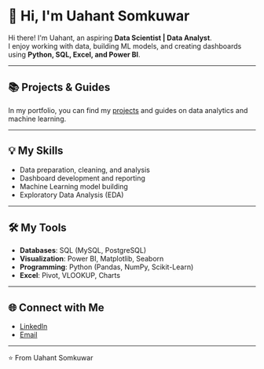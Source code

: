 # 👋 Hi, I'm Uahant Somkuwar

Hi there! I'm Uahant, an aspiring **Data Scientist | Data Analyst**.  
I enjoy working with data, building ML models, and creating dashboards using **Python, SQL, Excel, and Power BI**.  

---

## 📚 Projects & Guides
In my portfolio, you can find my [projects](https://github.com/uahantsomkuwar?tab=repositories) and guides on data analytics and machine learning.

---

## 💡 My Skills
- Data preparation, cleaning, and analysis  
- Dashboard development and reporting  
- Machine Learning model building  
- Exploratory Data Analysis (EDA)  

---

## 🛠️ My Tools
- **Databases**: SQL (MySQL, PostgreSQL)  
- **Visualization**: Power BI, Matplotlib, Seaborn  
- **Programming**: Python (Pandas, NumPy, Scikit-Learn)  
- **Excel**: Pivot, VLOOKUP, Charts  

---

## 🌐 Connect with Me
- [LinkedIn](https://linkedin.com/in/yourprofile)  
- [Email](mailto:youremail@example.com)  

---

⭐️ From Uahant Somkuwar
